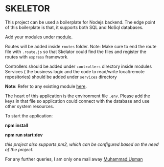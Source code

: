 # SKELETOR

This project can be used a boilerplate for Nodejs backend. The edge point of this boilerplate is that, it supports both SQL and NoSql databases. 

Add your modules under [module](https://github.com/usman154/Skeletor/tree/master/app/modules). 

Routes will be added inside `routes` folder. Note: Make sure to end the route file with `.route.js` so that Skelator could find the files and register the routes with `express` framework.

Controllers should be added under `controllers` directory inside modules
Services ( the business logic and the code to read/write local/remote repositories) should be added under `services` directory

**Note:** Refer to any existing module [here](https://github.com/usman154/Skeletor/tree/master/app/modules). 

The heart of this application is the environment file `.env`. Please add the keys in that file so application could connect with the database and use other system resources.

To start the application:

**npm install**

**npm run start:dev**

*this project also supports pm2, which can be configured based on the need of the project.*

For any further queries, I am only one mail away [Muhammad Usman](mailto:m.usmanrana154@gmail.com)

